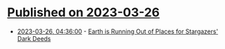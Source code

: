 # [Published on 2023-03-26](index.md)

* [2023-03-26, 04:36:00](https://soylentnews.org/article.pl?sid=23/03/25/1555236&from=rss) - [Earth is Running Out of Places for Stargazers' Dark Deeds](https://soylentnews.org/article.pl?sid=23/03/25/1555236&from=rss)
